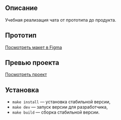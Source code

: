 ## Описание

Учебная реализация чата от прототипа до продукта. 

## Прототип

[Посмотреть макет в Figma](https://www.figma.com/file/3M9r1R1ecT993nI9pM5zq3/Messenger?node-id=0%3A1)

## Превью проекта

[Посмотреть проект](https://rainbow-licorice-5a9a23.netlify.app/)

## Установка

- `make install` — установка стабильной версии,
- `make dev` — запуск версии для разработчика,
- `make build` — сборка стабильной версии.